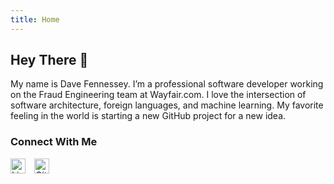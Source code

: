 ```yaml
---
title: Home
---
```


## Hey There 👋

My name is Dave Fennessey. I’m a professional software developer working on the Fraud Engineering team at Wayfair.com. I love the intersection of software architecture, foreign languages, and machine learning. My favorite feeling in the world is starting a new GitHub project for a new idea.

### Connect With Me

<a href="https://www.linkedin.com/in/david-fennessey/" target="_blank" style="text-decoration: none;">
  <img src="https://cdn.jsdelivr.net/npm/simple-icons@v9/icons/linkedin.svg" alt="LinkedIn" width="24" height="24">
</a>
<a href="https://github.com/herrfennessey" target="_blank" style="text-decoration: none; margin-left: 10px;">
  <img src="https://cdn.jsdelivr.net/npm/simple-icons@v9/icons/github.svg" alt="GitHub" width="24" height="24">
</a>
